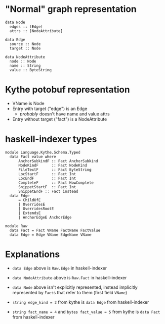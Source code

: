 # "Normal" graph representation

```
data Node
  edges :: [Edge]
  attrs :: [NodeAttribute]

data Edge
  source :: Node
  target :: Node

data NodeAttribute
  node :: Node
  name :: String
  value :: ByteString
```


# Kythe potobuf representation

* VName is Node
* Entry with target ("edge") is an Edge
  - *probably* doesn't have  name and value attrs
* Entry without target ("fact") is a NodeAttribute


# haskell-indexer types

```
module Language.Kythe.Schema.Typed
  data Fact value where
      AnchorSubkindF :: Fact AnchorSubkind
      NodeKindF      :: Fact NodeKind
      FileTextF      :: Fact ByteString
      LocStartF      :: Fact Int
      LocEndF        :: Fact Int
      CompleteF      :: Fact HowComplete
      SnippetStartF  :: Fact Int
      SnippetEndF :: Fact instead
  data Edge
      = ChildOfE
      | OverridesE
      | OverridesRootE
      | ExtendsE
      | AnchorEdgeE AnchorEdge
```

```
module Raw
  data Fact = Fact VName FactName FactValue
  data Edge = Edge VName EdgeName VName
```

# Explanations

* `data Edge` above is `Raw.Edge` in haskell-indexer
* `data NodeAttribute` above is `Raw.Fact` in haskell-indexer
* `data Node` above isn't explicitly represented, instead implicitly represented by `Fact`s that refer to them (first field `VName`)

* `string edge_kind = 2` from kythe is `data Edge` from haskell-indexer
* `string fact_name = 4` and `bytes fact_value = 5` from kythe is `data Fact` from haskell-indexer
